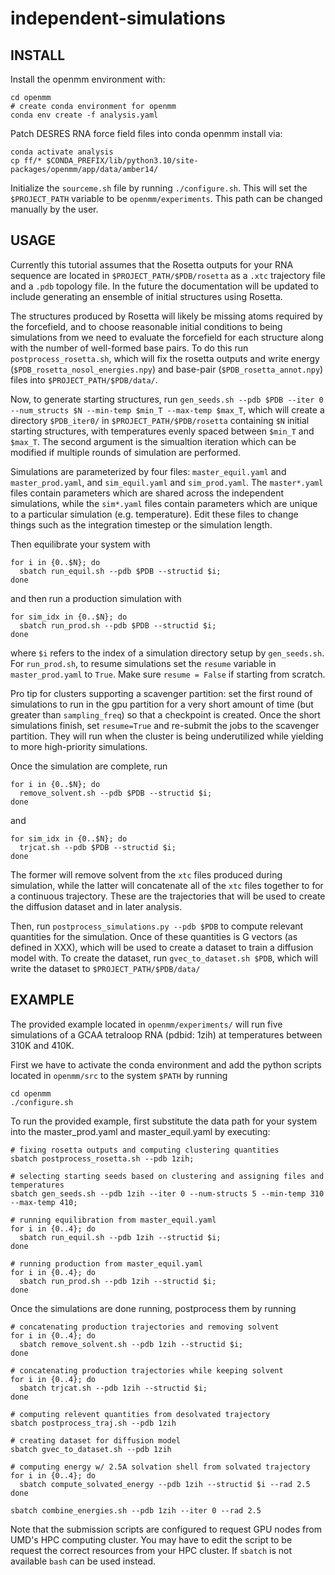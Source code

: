 # independent-simulations

## INSTALL
Install the openmm environment with: 
```
cd openmm
# create conda environment for openmm
conda env create -f analysis.yaml
```

Patch DESRES RNA force field files into conda openmm install via:
```
conda activate analysis
cp ff/* $CONDA_PREFIX/lib/python3.10/site-packages/openmm/app/data/amber14/
```

Initialize the `sourceme.sh` file by running `./configure.sh`. This will set the `$PROJECT_PATH` variable to be `openmm/experiments`. This path can be changed manually by the user.

## USAGE

Currently this tutorial assumes that the Rosetta outputs for your RNA sequence are located in `$PROJECT_PATH/$PDB/rosetta` as a `.xtc` trajectory file and a `.pdb` topology file. In the future the documentation will be updated to include generating an ensemble of initial structures using Rosetta.

The structures produced by Rosetta will likely be missing atoms required by the forcefield, and to choose reasonable initial conditions to being simulations from we need to evaluate the forcefield for each structure along with the number of well-formed base pairs. To do this run `postprocess_rosetta.sh`, which will fix the rosetta outputs and write energy (`$PDB_rosetta_nosol_energies.npy`) and base-pair (`$PDB_rosetta_annot.npy`) files into `$PROJECT_PATH/$PDB/data/`.

Now, to generate starting structures, run 
```gen_seeds.sh --pdb $PDB --iter 0 --num_structs $N --min-temp $min_T --max-temp $max_T```, which will create a directory `$PDB_iter0/` in `$PROJECT_PATH/$PDB/rosetta` containing `$N` initial starting structures, with temperatures evenly spaced between `$min_T` and `$max_T`. The second argument is the simualtion iteration which can be modified if multiple rounds of simulation are performed.

Simulations are parameterized by four files: ```master_equil.yaml``` and ```master_prod.yaml```, and  ```sim_equil.yaml``` and ```sim_prod.yaml```. The ```master*.yaml``` files contain parameters which are shared across the independent simulations, while the ```sim*.yaml``` files contain parameters which are unique to a particular simulation (e.g. temperature). Edit these files to change things such as the integration timestep or the simulation length.

Then equilibrate your system with
```
for i in {0..$N}; do
  sbatch run_equil.sh --pdb $PDB --structid $i;
done
``` 
and then run a production simulation with
```
for sim_idx in {0..$N}; do
  sbatch run_prod.sh --pdb $PDB --structid $i;
done
```
where `$i` refers to the index of a simulation directory setup by `gen_seeds.sh`. For `run_prod.sh`, to resume simulations set the `resume` variable in `master_prod.yaml` to `True`. Make sure `resume = False` if starting from scratch. 

Pro tip for clusters supporting a scavenger partition: set the first round of simulations to run in the gpu partition for a very short amount of time (but greater than `sampling_freq`) so that a checkpoint is created. Once the short simulations finish, set `resume=True` and re-submit the jobs to the scavenger partition. They will run when the cluster is being underutilized while yielding to more high-priority simulations.

Once the simulation are complete, run 
```
for i in {0..$N}; do
  remove_solvent.sh --pdb $PDB --structid $i;
done
```
and
```
for sim_idx in {0..$N}; do
  trjcat.sh --pdb $PDB --structid $i;
done
```
The former will remove solvent from the `xtc` files produced during simulation, while the latter will concatenate all of the `xtc` files together to for a continuous trajectory. These are the trajectories that will be used to create the diffusion dataset and in later analysis.

Then, run `postprocess_simulations.py --pdb $PDB` to compute relevant quantities for the simulation. Once of these quantities is G vectors (as defined in XXX), which will be used to create a dataset to train a diffusion model with. To create the dataset, run `gvec_to_dataset.sh $PDB`, which will write the dataset to `$PROJECT_PATH/$PDB/data/`
## EXAMPLE

The provided example located in `openmm/experiments/` will run five simulations of a GCAA tetraloop RNA (pdbid: 1zih) at temperatures between 310K and 410K.

First we have to activate the conda environment and add the python scripts located in ```openmm/src``` to the system ```$PATH``` by running
```
cd openmm
./configure.sh
```

To run the provided example, first substitute the data path for your system into the master_prod.yaml and master_equil.yaml by executing:
```
# fixing rosetta outputs and computing clustering quantities
sbatch postprocess_rosetta.sh --pdb 1zih;

# selecting starting seeds based on clustering and assigning files and temperatures
sbatch gen_seeds.sh --pdb 1zih --iter 0 --num-structs 5 --min-temp 310 --max-temp 410;

# running equilibration from master_equil.yaml
for i in {0..4}; do
  sbatch run_equil.sh --pdb 1zih --structid $i;
done

# running production from master_equil.yaml
for i in {0..4}; do
  sbatch run_prod.sh --pdb 1zih --structid $i;
done

```

Once the simulations are done running, postprocess them by running
```
# concatenating production trajectories and removing solvent
for i in {0..4}; do
  sbatch remove_solvent.sh --pdb 1zih --structid $i;
done

# concatenating production trajectories while keeping solvent
for i in {0..4}; do
  sbatch trjcat.sh --pdb 1zih --structid $i;
done

# computing relevent quantities from desolvated trajectory
sbatch postprocess_traj.sh --pdb 1zih

# creating dataset for diffusion model
sbatch gvec_to_dataset.sh --pdb 1zih

# computing energy w/ 2.5A solvation shell from solvated trajectory
for i in {0..4}; do
  sbatch compute_solvated_energy --pdb 1zih --structid $i --rad 2.5
done

sbatch combine_energies.sh --pdb 1zih --iter 0 --rad 2.5
```

Note that the submission scripts are configured to request GPU nodes from UMD's HPC computing cluster. You may have to edit the script to be request the correct resources from your HPC cluster. If `sbatch` is not available `bash` can be used instead.

